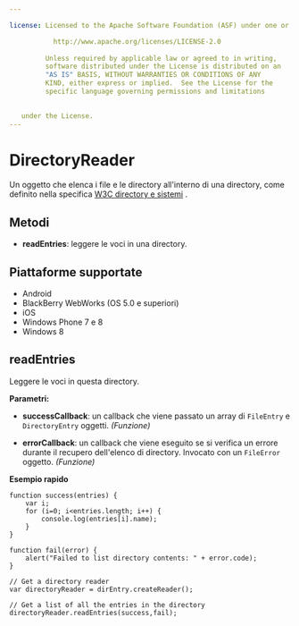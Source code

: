 ```yaml
---

license: Licensed to the Apache Software Foundation (ASF) under one or more contributor license agreements. See the NOTICE file distributed with this work for additional information regarding copyright ownership. The ASF licenses this file to you under the Apache License, Version 2.0 (the "License"); you may not use this file except in compliance with the License. You may obtain a copy of the License at

           http://www.apache.org/licenses/LICENSE-2.0
    
         Unless required by applicable law or agreed to in writing,
         software distributed under the License is distributed on an
         "AS IS" BASIS, WITHOUT WARRANTIES OR CONDITIONS OF ANY
         KIND, either express or implied.  See the License for the
         specific language governing permissions and limitations
    

   under the License.
---
```


# DirectoryReader

Un oggetto che elenca i file e le directory all'interno di una directory, come definito nella specifica [W3C directory e sistemi][1] .

 [1]: http://www.w3.org/TR/file-system-api/

## Metodi

*   **readEntries**: leggere le voci in una directory.

## Piattaforme supportate

*   Android
*   BlackBerry WebWorks (OS 5.0 e superiori)
*   iOS
*   Windows Phone 7 e 8
*   Windows 8

## readEntries

Leggere le voci in questa directory.

**Parametri:**

*   **successCallback**: un callback che viene passato un array di `FileEntry` e `DirectoryEntry` oggetti. *(Funzione)*

*   **errorCallback**: un callback che viene eseguito se si verifica un errore durante il recupero dell'elenco di directory. Invocato con un `FileError` oggetto. *(Funzione)*

**Esempio rapido**

    function success(entries) {
        var i;
        for (i=0; i<entries.length; i++) {
            console.log(entries[i].name);
        }
    }
    
    function fail(error) {
        alert("Failed to list directory contents: " + error.code);
    }
    
    // Get a directory reader
    var directoryReader = dirEntry.createReader();
    
    // Get a list of all the entries in the directory
    directoryReader.readEntries(success,fail);